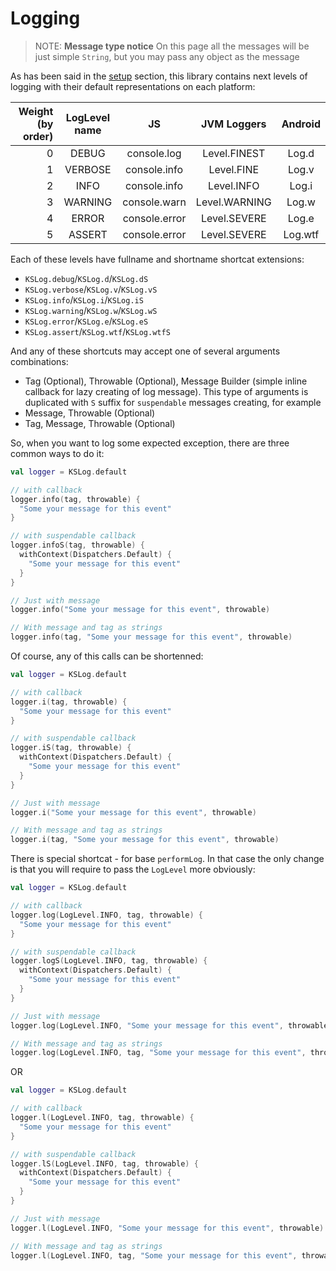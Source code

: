 # Logging

> NOTE: **Message type notice**
> On this page all the messages will be just simple `String`, but you may pass any object as the message

As has been said in the [setup](setup.md) section, this library contains next levels of logging with their default representations on each platform:

| Weight (by order) | LogLevel name |      JS       |  JVM Loggers  | Android |
| -: |:-------------:|:-------------:|:-------------:|:-------:|
| 0 |     DEBUG     |  console.log  | Level.FINEST  |  Log.d  |
| 1 |    VERBOSE    | console.info  |  Level.FINE   |  Log.v  |
| 2 |     INFO      | console.info  |  Level.INFO   |  Log.i  |
| 3 |    WARNING    | console.warn  | Level.WARNING |  Log.w  |
| 4 |     ERROR     | console.error | Level.SEVERE  |  Log.e  |
| 5 |    ASSERT     | console.error | Level.SEVERE  | Log.wtf |

Each of these levels have fullname and shortname shortcat extensions:

* `KSLog.debug`/`KSLog.d`/`KSLog.dS`
* `KSLog.verbose`/`KSLog.v`/`KSLog.vS`
* `KSLog.info`/`KSLog.i`/`KSLog.iS`
* `KSLog.warning`/`KSLog.w`/`KSLog.wS`
* `KSLog.error`/`KSLog.e`/`KSLog.eS`
* `KSLog.assert`/`KSLog.wtf`/`KSLog.wtfS`

And any of these shortcuts may accept one of several arguments combinations:

* Tag (Optional), Throwable (Optional), Message Builder (simple inline callback for lazy creating of log message). This type of arguments is duplicated with `S` suffix for `suspendable` messages creating, for example
* Message, Throwable (Optional)
* Tag, Message, Throwable (Optional)

So, when you want to log some expected exception, there are three common ways to do it:

```kotlin
val logger = KSLog.default

// with callback
logger.info(tag, throwable) {
  "Some your message for this event"
}

// with suspendable callback
logger.infoS(tag, throwable) {
  withContext(Dispatchers.Default) {
    "Some your message for this event"
  }
}

// Just with message
logger.info("Some your message for this event", throwable)

// With message and tag as strings
logger.info(tag, "Some your message for this event", throwable)
```

Of course, any of this calls can be shortenned:

```kotlin
val logger = KSLog.default

// with callback
logger.i(tag, throwable) {
  "Some your message for this event"
}

// with suspendable callback
logger.iS(tag, throwable) {
  withContext(Dispatchers.Default) {
    "Some your message for this event"
  }
}

// Just with message
logger.i("Some your message for this event", throwable)

// With message and tag as strings
logger.i(tag, "Some your message for this event", throwable)
```

There is special shortcat - for base `performLog`. In that case the only change is that you will require to pass the `LogLevel` more obviously:

```kotlin
val logger = KSLog.default

// with callback
logger.log(LogLevel.INFO, tag, throwable) {
  "Some your message for this event"
}

// with suspendable callback
logger.logS(LogLevel.INFO, tag, throwable) {
  withContext(Dispatchers.Default) {
    "Some your message for this event"
  }
}

// Just with message
logger.log(LogLevel.INFO, "Some your message for this event", throwable)

// With message and tag as strings
logger.log(LogLevel.INFO, tag, "Some your message for this event", throwable)
```

OR

```kotlin
val logger = KSLog.default

// with callback
logger.l(LogLevel.INFO, tag, throwable) {
  "Some your message for this event"
}

// with suspendable callback
logger.lS(LogLevel.INFO, tag, throwable) {
  withContext(Dispatchers.Default) {
    "Some your message for this event"
  }
}

// Just with message
logger.l(LogLevel.INFO, "Some your message for this event", throwable)

// With message and tag as strings
logger.l(LogLevel.INFO, tag, "Some your message for this event", throwable)
```
